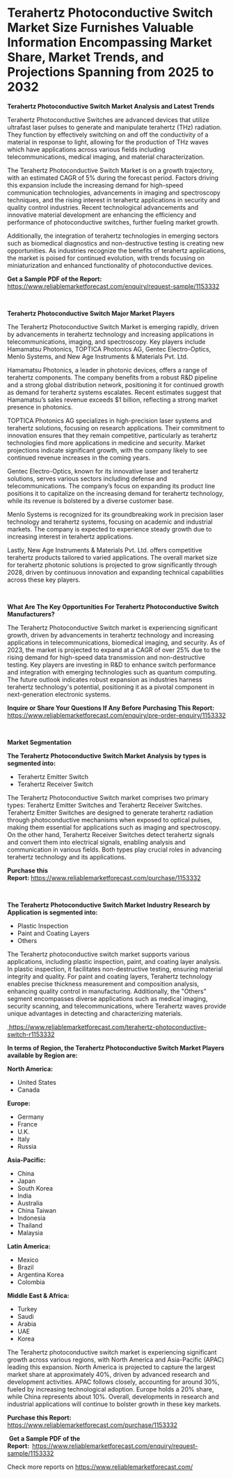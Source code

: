 <p><h1>Terahertz Photoconductive Switch Market Size Furnishes Valuable Information Encompassing Market Share, Market Trends, and Projections Spanning from 2025 to 2032</h1></p><p><strong>Terahertz Photoconductive Switch Market Analysis and Latest Trends</strong></p>
<p><p>Terahertz Photoconductive Switches are advanced devices that utilize ultrafast laser pulses to generate and manipulate terahertz (THz) radiation. They function by effectively switching on and off the conductivity of a material in response to light, allowing for the production of THz waves which have applications across various fields including telecommunications, medical imaging, and material characterization.</p><p>The Terahertz Photoconductive Switch Market is on a growth trajectory, with an estimated CAGR of 5% during the forecast period. Factors driving this expansion include the increasing demand for high-speed communication technologies, advancements in imaging and spectroscopy techniques, and the rising interest in terahertz applications in security and quality control industries. Recent technological advancements and innovative material development are enhancing the efficiency and performance of photoconductive switches, further fueling market growth.</p><p>Additionally, the integration of terahertz technologies in emerging sectors such as biomedical diagnostics and non-destructive testing is creating new opportunities. As industries recognize the benefits of terahertz applications, the market is poised for continued evolution, with trends focusing on miniaturization and enhanced functionality of photoconductive devices.</p></p>
<p><strong>Get a Sample PDF of the Report:&nbsp;</strong> <a href="https://www.reliablemarketforecast.com/enquiry/request-sample/1153332?utm_campaign=2481&utm_medium=2&utm_source=Github&utm_content=ia&utm_term=06042025&utm_id=terahertz-photoconductive-switch">https://www.reliablemarketforecast.com/enquiry/request-sample/1153332</a></p>
<p>&nbsp;</p>
<p><strong>Terahertz Photoconductive Switch Major Market Players</strong></p>
<p><p>The Terahertz Photoconductive Switch Market is emerging rapidly, driven by advancements in terahertz technology and increasing applications in telecommunications, imaging, and spectroscopy. Key players include Hamamatsu Photonics, TOPTICA Photonics AG, Gentec Electro-Optics, Menlo Systems, and New Age Instruments & Materials Pvt. Ltd.</p><p>Hamamatsu Photonics, a leader in photonic devices, offers a range of terahertz components. The company benefits from a robust R&D pipeline and a strong global distribution network, positioning it for continued growth as demand for terahertz systems escalates. Recent estimates suggest that Hamamatsu’s sales revenue exceeds $1 billion, reflecting a strong market presence in photonics.</p><p>TOPTICA Photonics AG specializes in high-precision laser systems and terahertz solutions, focusing on research applications. Their commitment to innovation ensures that they remain competitive, particularly as terahertz technologies find more applications in medicine and security. Market projections indicate significant growth, with the company likely to see continued revenue increases in the coming years.</p><p>Gentec Electro-Optics, known for its innovative laser and terahertz solutions, serves various sectors including defense and telecommunications. The company’s focus on expanding its product line positions it to capitalize on the increasing demand for terahertz technology, while its revenue is bolstered by a diverse customer base.</p><p>Menlo Systems is recognized for its groundbreaking work in precision laser technology and terahertz systems, focusing on academic and industrial markets. The company is expected to experience steady growth due to increasing interest in terahertz applications.</p><p>Lastly, New Age Instruments & Materials Pvt. Ltd. offers competitive terahertz products tailored to varied applications. The overall market size for terahertz photonic solutions is projected to grow significantly through 2028, driven by continuous innovation and expanding technical capabilities across these key players.</p></p>
<p>&nbsp;</p>
<p><strong>What Are The Key Opportunities For Terahertz Photoconductive Switch Manufacturers?</strong></p>
<p><p>The Terahertz Photoconductive Switch market is experiencing significant growth, driven by advancements in terahertz technology and increasing applications in telecommunications, biomedical imaging, and security. As of 2023, the market is projected to expand at a CAGR of over 25% due to the rising demand for high-speed data transmission and non-destructive testing. Key players are investing in R&D to enhance switch performance and integration with emerging technologies such as quantum computing. The future outlook indicates robust expansion as industries harness terahertz technology's potential, positioning it as a pivotal component in next-generation electronic systems.</p></p>
<p><strong>Inquire or Share Your Questions If Any Before Purchasing This Report:</strong> <a href="https://www.reliablemarketforecast.com/enquiry/pre-order-enquiry/1153332?utm_campaign=2481&utm_medium=2&utm_source=Github&utm_content=ia&utm_term=06042025&utm_id=terahertz-photoconductive-switch">https://www.reliablemarketforecast.com/enquiry/pre-order-enquiry/1153332</a></p>
<p>&nbsp;</p>
<p><strong>Market Segmentation</strong></p>
<p><strong>The Terahertz Photoconductive Switch Market Analysis by types is segmented into:</strong></p>
<p><ul><li>Terahertz Emitter Switch</li><li>Terahertz Receiver Switch</li></ul></p>
<p><p>The Terahertz Photoconductive Switch market comprises two primary types: Terahertz Emitter Switches and Terahertz Receiver Switches. Terahertz Emitter Switches are designed to generate terahertz radiation through photoconductive mechanisms when exposed to optical pulses, making them essential for applications such as imaging and spectroscopy. On the other hand, Terahertz Receiver Switches detect terahertz signals and convert them into electrical signals, enabling analysis and communication in various fields. Both types play crucial roles in advancing terahertz technology and its applications.</p></p>
<p><strong>Purchase this Report:&nbsp;</strong><a href="https://www.reliablemarketforecast.com/purchase/1153332?utm_campaign=2481&utm_medium=2&utm_source=Github&utm_content=ia&utm_term=06042025&utm_id=terahertz-photoconductive-switch">https://www.reliablemarketforecast.com/purchase/1153332</a></p>
<p>&nbsp;</p>
<p><strong>The Terahertz Photoconductive Switch Market Industry Research by Application is segmented into:</strong></p>
<p><ul><li>Plastic Inspection</li><li>Paint and Coating Layers</li><li>Others</li></ul></p>
<p><p>The Terahertz photoconductive switch market supports various applications, including plastic inspection, paint, and coating layer analysis. In plastic inspection, it facilitates non-destructive testing, ensuring material integrity and quality. For paint and coating layers, Terahertz technology enables precise thickness measurement and composition analysis, enhancing quality control in manufacturing. Additionally, the "Others" segment encompasses diverse applications such as medical imaging, security scanning, and telecommunications, where Terahertz waves provide unique advantages in detecting and characterizing materials.</p></p>
<p><a href="https://www.reliablemarketforecast.com/terahertz-photoconductive-switch-r1153332?utm_campaign=2481&utm_medium=2&utm_source=Github&utm_content=ia&utm_term=06042025&utm_id=terahertz-photoconductive-switch">&nbsp;https://www.reliablemarketforecast.com/terahertz-photoconductive-switch-r1153332</a></p>
<p><strong>In terms of Region, the Terahertz Photoconductive Switch Market Players available by Region are:</strong></p>
<p>
    <p> <strong> North America: </strong>
        <ul>
            <li>United States</li>
            <li>Canada</li>
        </ul>
        </p> 
    <p> <strong> Europe: </strong>
        <ul>
            <li>Germany</li>
            <li>France</li>
            <li>U.K.</li>
            <li>Italy</li>
            <li>Russia</li>
        </ul>
        </p> 
    <p> <strong> Asia-Pacific: </strong>
        <ul>
            <li>China</li>
            <li>Japan</li>
            <li>South Korea</li>
            <li>India</li>
            <li>Australia</li>
            <li>China Taiwan</li>
            <li>Indonesia</li>
            <li>Thailand</li>
            <li>Malaysia</li>
        </ul>
        </p> 
    <p> <strong> Latin America: </strong>
        <ul>
            <li>Mexico</li>
            <li>Brazil</li>
            <li>Argentina Korea</li>
            <li>Colombia</li>
        </ul>
        </p> 
    <p> <strong> Middle East & Africa: </strong>
        <ul>
            <li>Turkey</li>
            <li>Saudi</li>
            <li>Arabia</li>
            <li>UAE</li>
            <li>Korea</li>
        </ul>
    </p>
    </p>
<p><p>The Terahertz photoconductive switch market is experiencing significant growth across various regions, with North America and Asia-Pacific (APAC) leading this expansion. North America is projected to capture the largest market share at approximately 40%, driven by advanced research and development activities. APAC follows closely, accounting for around 30%, fueled by increasing technological adoption. Europe holds a 20% share, while China represents about 10%. Overall, developments in research and industrial applications will continue to bolster growth in these key markets.</p></p>
<p><strong>Purchase this Report: </strong><a href="https://www.reliablemarketforecast.com/purchase/1153332?utm_campaign=2481&utm_medium=2&utm_source=Github&utm_content=ia&utm_term=06042025&utm_id=terahertz-photoconductive-switch">https://www.reliablemarketforecast.com/purchase/1153332</a></p>
<p>&nbsp;<strong>Get a Sample PDF of the Report:&nbsp;&nbsp;</strong><a href="https://www.reliablemarketforecast.com/enquiry/request-sample/1153332?utm_campaign=2481&utm_medium=2&utm_source=Github&utm_content=ia&utm_term=06042025&utm_id=terahertz-photoconductive-switch">https://www.reliablemarketforecast.com/enquiry/request-sample/1153332</a></p>
<p><strong></strong></p>
<p>Check more reports on <a href="https://www.reliablemarketforecast.com/?utm_campaign=2481&utm_medium=2&utm_source=Github&utm_content=ia&utm_term=06042025&utm_id=terahertz-photoconductive-switch">https://www.reliablemarketforecast.com/</a></p>